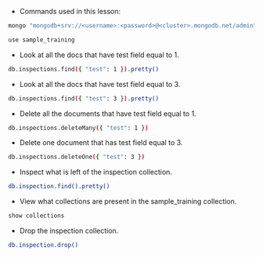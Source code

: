 - Commands used in this lesson:

```bash
mongo "mongodb+srv://<username>:<password>@<cluster>.mongodb.net/admin"
```

```bash
use sample_training
```

- Look at all the docs that have test field equal to 1.
```bash
db.inspections.find({ "test": 1 }).pretty()
```

- Look at all the docs that have test field equal to 3.
```bash
db.inspections.find({ "test": 3 }).pretty()
```

- Delete all the documents that have test field equal to 1.
```bash
db.inspections.deleteMany({ "test": 1 })
```

- Delete one document that has test field equal to 3.
```bash
db.inspections.deleteOne({ "test": 3 })
```

- Inspect what is left of the inspection collection.
```bash
db.inspection.find().pretty()
```

- View what collections are present in the sample_training collection.
```bash
show collections
```

- Drop the inspection collection.
```bash
db.inspection.drop()
```